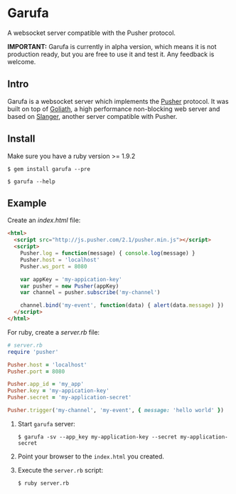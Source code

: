 Garufa
====

A websocket server compatible with the Pusher protocol.

**IMPORTANT:** Garufa is currently in alpha version, which means it is not
production ready, but you are free to use it and test it. Any feedback is
welcome.

Intro
-----

Garufa is a websocket server which implements the [Pusher][pusher] protocol. It
was built on top of [Goliath][goliath], a high performance non-blocking web
server and based on [Slanger][slanger], another server compatible with Pusher.

[pusher]: http://pusher.com
[goliath]: https://github.com/postrank-labs/goliath/
[slanger]: https://github.com/stevegraham/slanger

Install
-------

Make sure you have a ruby version >= 1.9.2

``` console
$ gem install garufa --pre

$ garufa --help
```

Example
-------

Create an *index.html* file:

``` html
<html>
  <script src="http://js.pusher.com/2.1/pusher.min.js"></script>
  <script>
    Pusher.log = function(message) { console.log(message) }
    Pusher.host = 'localhost'
    Pusher.ws_port = 8080

    var appKey = 'my-appication-key'
    var pusher = new Pusher(appKey)
    var channel = pusher.subscribe('my-channel')

    channel.bind('my-event', function(data) { alert(data.message) })
  </script>
</html>
```

For ruby, create a *server.rb* file:
``` ruby
# server.rb
require 'pusher'

Pusher.host = 'localhost'
Pusher.port = 8080

Pusher.app_id = 'my_app'
Pusher.key = 'my-appication-key'
Pusher.secret = 'my-application-secret'

Pusher.trigger('my-channel', 'my-event', { message: 'hello world' })
```

1. Start `garufa` server:

   ``` console
   $ garufa -sv --app_key my-application-key --secret my-application-secret
   ```

2. Point your browser to the `index.html` you created.

3. Execute the `server.rb` script:

   ``` console
   $ ruby server.rb
   ```
